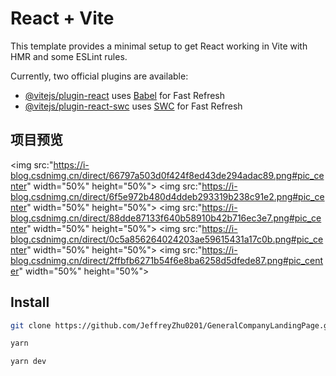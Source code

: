 # React + Vite

This template provides a minimal setup to get React working in Vite with HMR and some ESLint rules.

Currently, two official plugins are available:

- [@vitejs/plugin-react](https://github.com/vitejs/vite-plugin-react/blob/main/packages/plugin-react/README.md) uses [Babel](https://babeljs.io/) for Fast Refresh
- [@vitejs/plugin-react-swc](https://github.com/vitejs/vite-plugin-react-swc) uses [SWC](https://swc.rs/) for Fast Refresh

## 项目预览

<img src:"https://i-blog.csdnimg.cn/direct/66797a503d0f424f8ed43de294adac89.png#pic_center" width="50%" height="50%">
<img src:"https://i-blog.csdnimg.cn/direct/6f5e972b480d4ddeb293319b238c91e2.png#pic_center" width="50%" height="50%">
<img src:"https://i-blog.csdnimg.cn/direct/88dde87133f640b58910b42b716ec3e7.png#pic_center" width="50%" height="50%">
<img src:"https://i-blog.csdnimg.cn/direct/0c5a856264024203ae59615431a17c0b.png#pic_center" width="50%" height="50%">
<img src:"https://i-blog.csdnimg.cn/direct/2ffbfb6271b54f6e8ba6258d5dfede87.png#pic_center" width="50%" height="50%">



## Install
```bash
git clone https://github.com/JeffreyZhu0201/GeneralCompanyLandingPage.git

yarn

yarn dev

```
